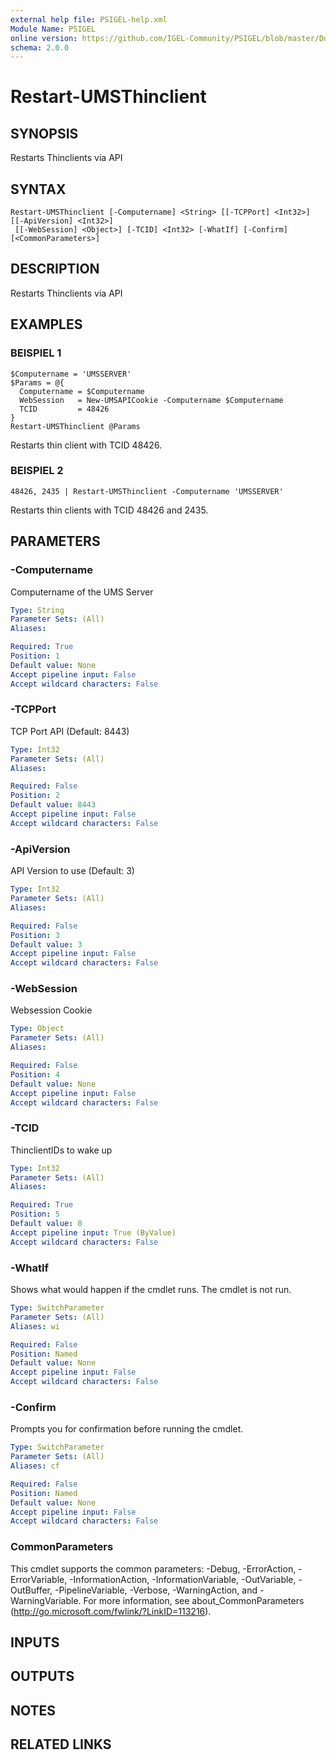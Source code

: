 ```yaml
---
external help file: PSIGEL-help.xml
Module Name: PSIGEL
online version: https://github.com/IGEL-Community/PSIGEL/blob/master/Docs/Restart-UMSThinclient.md
schema: 2.0.0
---
```


# Restart-UMSThinclient

## SYNOPSIS
Restarts Thinclients via API

## SYNTAX

```
Restart-UMSThinclient [-Computername] <String> [[-TCPPort] <Int32>] [[-ApiVersion] <Int32>]
 [[-WebSession] <Object>] [-TCID] <Int32> [-WhatIf] [-Confirm] [<CommonParameters>]
```

## DESCRIPTION
Restarts Thinclients via API

## EXAMPLES

### BEISPIEL 1
```
$Computername = 'UMSSERVER'
$Params = @{
  Computername = $Computername
  WebSession   = New-UMSAPICookie -Computername $Computername
  TCID         = 48426
}
Restart-UMSThinclient @Params
```
Restarts thin client with TCID 48426.

### BEISPIEL 2
```
48426, 2435 | Restart-UMSThinclient -Computername 'UMSSERVER'
```

Restarts thin clients with TCID 48426 and 2435.

## PARAMETERS

### -Computername
Computername of the UMS Server

```yaml
Type: String
Parameter Sets: (All)
Aliases:

Required: True
Position: 1
Default value: None
Accept pipeline input: False
Accept wildcard characters: False
```

### -TCPPort
TCP Port API (Default: 8443)

```yaml
Type: Int32
Parameter Sets: (All)
Aliases:

Required: False
Position: 2
Default value: 8443
Accept pipeline input: False
Accept wildcard characters: False
```

### -ApiVersion
API Version to use (Default: 3)

```yaml
Type: Int32
Parameter Sets: (All)
Aliases:

Required: False
Position: 3
Default value: 3
Accept pipeline input: False
Accept wildcard characters: False
```

### -WebSession
Websession Cookie

```yaml
Type: Object
Parameter Sets: (All)
Aliases:

Required: False
Position: 4
Default value: None
Accept pipeline input: False
Accept wildcard characters: False
```

### -TCID
ThinclientIDs to wake up

```yaml
Type: Int32
Parameter Sets: (All)
Aliases:

Required: True
Position: 5
Default value: 0
Accept pipeline input: True (ByValue)
Accept wildcard characters: False
```

### -WhatIf
Shows what would happen if the cmdlet runs.
The cmdlet is not run.

```yaml
Type: SwitchParameter
Parameter Sets: (All)
Aliases: wi

Required: False
Position: Named
Default value: None
Accept pipeline input: False
Accept wildcard characters: False
```

### -Confirm
Prompts you for confirmation before running the cmdlet.

```yaml
Type: SwitchParameter
Parameter Sets: (All)
Aliases: cf

Required: False
Position: Named
Default value: None
Accept pipeline input: False
Accept wildcard characters: False
```

### CommonParameters
This cmdlet supports the common parameters: -Debug, -ErrorAction, -ErrorVariable, -InformationAction, -InformationVariable, -OutVariable, -OutBuffer, -PipelineVariable, -Verbose, -WarningAction, and -WarningVariable. For more information, see about_CommonParameters (http://go.microsoft.com/fwlink/?LinkID=113216).

## INPUTS

## OUTPUTS

## NOTES

## RELATED LINKS
